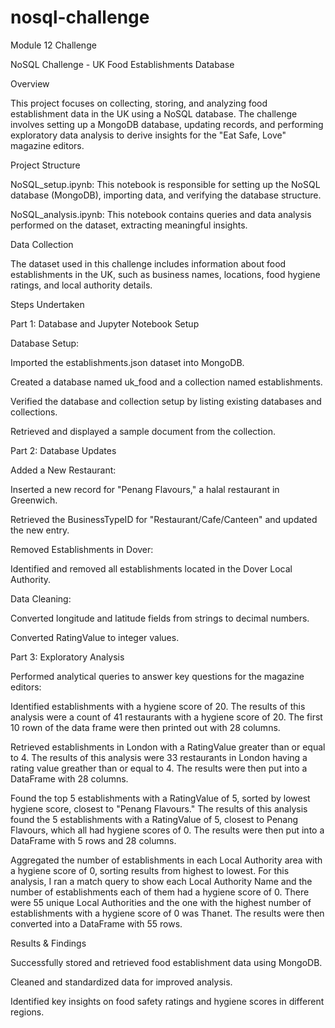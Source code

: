 # nosql-challenge
Module 12 Challenge

NoSQL Challenge - UK Food Establishments Database

Overview

This project focuses on collecting, storing, and analyzing food establishment data in the UK using a NoSQL database. The challenge involves setting up a MongoDB database, updating records, and performing exploratory data analysis to derive insights for the "Eat Safe, Love" magazine editors.

Project Structure

NoSQL_setup.ipynb: This notebook is responsible for setting up the NoSQL database (MongoDB), importing data, and verifying the database structure.

NoSQL_analysis.ipynb: This notebook contains queries and data analysis performed on the dataset, extracting meaningful insights.

Data Collection

The dataset used in this challenge includes information about food establishments in the UK, such as business names, locations, food hygiene ratings, and local authority details.

Steps Undertaken

Part 1: Database and Jupyter Notebook Setup

Database Setup:

Imported the establishments.json dataset into MongoDB.

Created a database named uk_food and a collection named establishments.

Verified the database and collection setup by listing existing databases and collections.

Retrieved and displayed a sample document from the collection.

Part 2: Database Updates

Added a New Restaurant:

Inserted a new record for "Penang Flavours," a halal restaurant in Greenwich.

Retrieved the BusinessTypeID for "Restaurant/Cafe/Canteen" and updated the new entry.

Removed Establishments in Dover:

Identified and removed all establishments located in the Dover Local Authority.

Data Cleaning:

Converted longitude and latitude fields from strings to decimal numbers.

Converted RatingValue to integer values.

Part 3: Exploratory Analysis

Performed analytical queries to answer key questions for the magazine editors:

Identified establishments with a hygiene score of 20. The results of this analysis were a count of 41 restaurants with a hygiene score of 20. The first 10 rown of the data frame were then printed out with 28 columns.

Retrieved establishments in London with a RatingValue greater than or equal to 4. The results of this analysis were 33 restaurants in London having a rating value greather than or equal to 4. The results were then put into a DataFrame with 28 columns.

Found the top 5 establishments with a RatingValue of 5, sorted by lowest hygiene score, closest to "Penang Flavours." The results of this analysis found the 5 establishments with a RatingValue of 5, closest to Penang Flavours, which all had hygiene scores of 0. The results were then put into a DataFrame with 5 rows and 28 columns.

Aggregated the number of establishments in each Local Authority area with a hygiene score of 0, sorting results from highest to lowest. For this analysis, I ran a match query to show each Local Authority Name and the number of establishments each of them had a hygiene score of 0. There were 55 unique Local Authorities and the one with the highest number of establishments with a hygiene score of 0 was Thanet. The results were then converted into a DataFrame with 55 rows.

Results & Findings

Successfully stored and retrieved food establishment data using MongoDB.

Cleaned and standardized data for improved analysis.

Identified key insights on food safety ratings and hygiene scores in different regions.